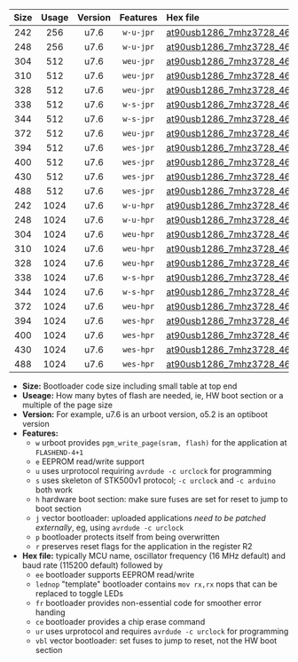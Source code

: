 |Size|Usage|Version|Features|Hex file|
|:-:|:-:|:-:|:-:|:--|
|242|256|u7.6|`w-u-jpr`|[at90usb1286_7mhz3728_460800bps_ur_vbl.hex](https://raw.githubusercontent.com/stefanrueger/urboot/main/at90usb1286_7mhz3728_460800bps_ur_vbl.hex)|
|248|256|u7.6|`w-u-jpr`|[at90usb1286_7mhz3728_460800bps_lednop_ur_vbl.hex](https://raw.githubusercontent.com/stefanrueger/urboot/main/at90usb1286_7mhz3728_460800bps_lednop_ur_vbl.hex)|
|304|512|u7.6|`weu-jpr`|[at90usb1286_7mhz3728_460800bps_ee_ur_vbl.hex](https://raw.githubusercontent.com/stefanrueger/urboot/main/at90usb1286_7mhz3728_460800bps_ee_ur_vbl.hex)|
|310|512|u7.6|`weu-jpr`|[at90usb1286_7mhz3728_460800bps_ee_lednop_ur_vbl.hex](https://raw.githubusercontent.com/stefanrueger/urboot/main/at90usb1286_7mhz3728_460800bps_ee_lednop_ur_vbl.hex)|
|328|512|u7.6|`weu-jpr`|[at90usb1286_7mhz3728_460800bps_ee_lednop_fr_ur_vbl.hex](https://raw.githubusercontent.com/stefanrueger/urboot/main/at90usb1286_7mhz3728_460800bps_ee_lednop_fr_ur_vbl.hex)|
|338|512|u7.6|`w-s-jpr`|[at90usb1286_7mhz3728_460800bps_vbl.hex](https://raw.githubusercontent.com/stefanrueger/urboot/main/at90usb1286_7mhz3728_460800bps_vbl.hex)|
|344|512|u7.6|`w-s-jpr`|[at90usb1286_7mhz3728_460800bps_lednop_vbl.hex](https://raw.githubusercontent.com/stefanrueger/urboot/main/at90usb1286_7mhz3728_460800bps_lednop_vbl.hex)|
|372|512|u7.6|`weu-jpr`|[at90usb1286_7mhz3728_460800bps_ee_lednop_fr_ce_ur_vbl.hex](https://raw.githubusercontent.com/stefanrueger/urboot/main/at90usb1286_7mhz3728_460800bps_ee_lednop_fr_ce_ur_vbl.hex)|
|394|512|u7.6|`wes-jpr`|[at90usb1286_7mhz3728_460800bps_ee_vbl.hex](https://raw.githubusercontent.com/stefanrueger/urboot/main/at90usb1286_7mhz3728_460800bps_ee_vbl.hex)|
|400|512|u7.6|`wes-jpr`|[at90usb1286_7mhz3728_460800bps_ee_lednop_vbl.hex](https://raw.githubusercontent.com/stefanrueger/urboot/main/at90usb1286_7mhz3728_460800bps_ee_lednop_vbl.hex)|
|430|512|u7.6|`wes-jpr`|[at90usb1286_7mhz3728_460800bps_ee_lednop_fr_vbl.hex](https://raw.githubusercontent.com/stefanrueger/urboot/main/at90usb1286_7mhz3728_460800bps_ee_lednop_fr_vbl.hex)|
|488|512|u7.6|`wes-jpr`|[at90usb1286_7mhz3728_460800bps_ee_lednop_fr_ce_vbl.hex](https://raw.githubusercontent.com/stefanrueger/urboot/main/at90usb1286_7mhz3728_460800bps_ee_lednop_fr_ce_vbl.hex)|
|242|1024|u7.6|`w-u-hpr`|[at90usb1286_7mhz3728_460800bps_ur.hex](https://raw.githubusercontent.com/stefanrueger/urboot/main/at90usb1286_7mhz3728_460800bps_ur.hex)|
|248|1024|u7.6|`w-u-hpr`|[at90usb1286_7mhz3728_460800bps_lednop_ur.hex](https://raw.githubusercontent.com/stefanrueger/urboot/main/at90usb1286_7mhz3728_460800bps_lednop_ur.hex)|
|304|1024|u7.6|`weu-hpr`|[at90usb1286_7mhz3728_460800bps_ee_ur.hex](https://raw.githubusercontent.com/stefanrueger/urboot/main/at90usb1286_7mhz3728_460800bps_ee_ur.hex)|
|310|1024|u7.6|`weu-hpr`|[at90usb1286_7mhz3728_460800bps_ee_lednop_ur.hex](https://raw.githubusercontent.com/stefanrueger/urboot/main/at90usb1286_7mhz3728_460800bps_ee_lednop_ur.hex)|
|328|1024|u7.6|`weu-hpr`|[at90usb1286_7mhz3728_460800bps_ee_lednop_fr_ur.hex](https://raw.githubusercontent.com/stefanrueger/urboot/main/at90usb1286_7mhz3728_460800bps_ee_lednop_fr_ur.hex)|
|338|1024|u7.6|`w-s-hpr`|[at90usb1286_7mhz3728_460800bps.hex](https://raw.githubusercontent.com/stefanrueger/urboot/main/at90usb1286_7mhz3728_460800bps.hex)|
|344|1024|u7.6|`w-s-hpr`|[at90usb1286_7mhz3728_460800bps_lednop.hex](https://raw.githubusercontent.com/stefanrueger/urboot/main/at90usb1286_7mhz3728_460800bps_lednop.hex)|
|372|1024|u7.6|`weu-hpr`|[at90usb1286_7mhz3728_460800bps_ee_lednop_fr_ce_ur.hex](https://raw.githubusercontent.com/stefanrueger/urboot/main/at90usb1286_7mhz3728_460800bps_ee_lednop_fr_ce_ur.hex)|
|394|1024|u7.6|`wes-hpr`|[at90usb1286_7mhz3728_460800bps_ee.hex](https://raw.githubusercontent.com/stefanrueger/urboot/main/at90usb1286_7mhz3728_460800bps_ee.hex)|
|400|1024|u7.6|`wes-hpr`|[at90usb1286_7mhz3728_460800bps_ee_lednop.hex](https://raw.githubusercontent.com/stefanrueger/urboot/main/at90usb1286_7mhz3728_460800bps_ee_lednop.hex)|
|430|1024|u7.6|`wes-hpr`|[at90usb1286_7mhz3728_460800bps_ee_lednop_fr.hex](https://raw.githubusercontent.com/stefanrueger/urboot/main/at90usb1286_7mhz3728_460800bps_ee_lednop_fr.hex)|
|488|1024|u7.6|`wes-hpr`|[at90usb1286_7mhz3728_460800bps_ee_lednop_fr_ce.hex](https://raw.githubusercontent.com/stefanrueger/urboot/main/at90usb1286_7mhz3728_460800bps_ee_lednop_fr_ce.hex)|

- **Size:** Bootloader code size including small table at top end
- **Useage:** How many bytes of flash are needed, ie, HW boot section or a multiple of the page size
- **Version:** For example, u7.6 is an urboot version, o5.2 is an optiboot version
- **Features:**
  + `w` urboot provides `pgm_write_page(sram, flash)` for the application at `FLASHEND-4+1`
  + `e` EEPROM read/write support
  + `u` uses urprotocol requiring `avrdude -c urclock` for programming
  + `s` uses skeleton of STK500v1 protocol; `-c urclock` and `-c arduino` both work
  + `h` hardware boot section: make sure fuses are set for reset to jump to boot section
  + `j` vector bootloader: uploaded applications *need to be patched externally*, eg, using `avrdude -c urclock`
  + `p` bootloader protects itself from being overwritten
  + `r` preserves reset flags for the application in the register R2
- **Hex file:** typically MCU name, oscillator frequency (16 MHz default) and baud rate (115200 default) followed by
  + `ee` bootloader supports EEPROM read/write
  + `lednop` "template" bootloader contains `mov rx,rx` nops that can be replaced to toggle LEDs
  + `fr` bootloader provides non-essential code for smoother error handing
  + `ce` bootloader provides a chip erase command
  + `ur` uses urprotocol and requires `avrdude -c urclock` for programming
  + `vbl` vector bootloader: set fuses to jump to reset, not the HW boot section
